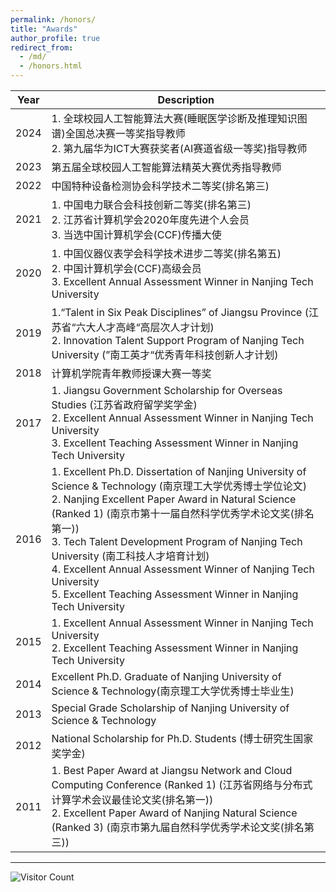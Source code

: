```yaml
---
permalink: /honors/
title: "Awards"
author_profile: true
redirect_from: 
  - /md/
  - /honors.html
---
```



| Year | **Description**                                              |
| ---- | ------------------------------------------------------------ |
| 2024 | 1. 全球校园人工智能算法大赛(睡眠医学诊断及推理知识图谱)全国总决赛一等奖指导教师<br/>2. 第九届华为ICT大赛获奖者(AI赛道省级一等奖)指导教师                |
| 2023 | 第五届全球校园人工智能算法精英大赛优秀指导教师                |
| 2022 | 中国特种设备检测协会科学技术二等奖(排名第三)                 |
| 2021 | 1. 中国电力联合会科技创新二等奖(排名第三)<br/>2. 江苏省计算机学会2020年度先进个人会员<br/>3. 当选中国计算机学会(CCF)传播大使 |
| 2020 | 1. 中国仪器仪表学会科学技术进步二等奖(排名第五)<br/>2. 中国计算机学会(CCF)高级会员 <br/>3. Excellent Annual Assessment Winner in Nanjing Tech University |
| 2019 | 1.“Talent in Six Peak Disciplines” of Jiangsu Province (江苏省“六大人才高峰“高层次人才计划)<br/>2. Innovation Talent Support Program of Nanjing Tech University (”南工英才“优秀青年科技创新人才计划) |
| 2018 | 计算机学院青年教师授课大赛一等奖  |
| 2017 | 1. Jiangsu Government Scholarship for Overseas Studies (江苏省政府留学奖学金)<br/>2. Excellent Annual Assessment Winner in Nanjing Tech University<br/>3. Excellent Teaching Assessment Winner in Nanjing Tech University |
| 2016 | 1. Excellent Ph.D. Dissertation of Nanjing University of Science & Technology (南京理工大学优秀博士学位论文)<br/>2. Nanjing Excellent Paper Award in Natural Science (Ranked 1) (南京市第十一届自然科学优秀学术论文奖(排名第一))<br/>3. Tech Talent Development Program of Nanjing Tech University (南工科技人才培育计划)<br/>4. Excellent Annual Assessment Winner of Nanjing Tech University<br/>5. Excellent Teaching Assessment Winner in Nanjing Tech University |
| 2015 | 1. Excellent Annual Assessment Winner in Nanjing Tech University<br/>2. Excellent Teaching Assessment Winner in Nanjing Tech University |
| 2014 | Excellent Ph.D. Graduate of Nanjing University of Science & Technology(南京理工大学优秀博士毕业生) |
| 2013 | Special Grade Scholarship of Nanjing University of Science & Technology |
| 2012 | National Scholarship for Ph.D. Students (博士研究生国家奖学金) |
| 2011 | 1. Best Paper Award at Jiangsu Network and Cloud Computing Conference (Ranked 1) (江苏省网络与分布式计算学术会议最佳论文奖(排名第一))<br/>2. Excellent Paper Award of Nanjing Natural Science (Ranked 3) (南京市第九届自然科学优秀学术论文奖(排名第三)) |

****
![Visitor Count](https://profile-counter.glitch.me/shen-hang/count.svg)